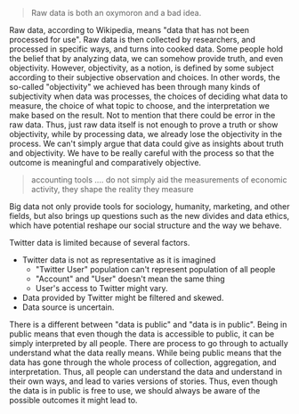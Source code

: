 > Raw data is both an oxymoron and a bad idea.

Raw data, according to Wikipedia, means "data that has not been processed for use". Raw data is then collected by researchers, and processed in specific ways, and turns into cooked data. Some people hold the belief that by analyzing data, we can somehow provide truth, and even objectivity. However, objectivity, as a notion, is defined by some subject according to their subjective observation and choices. In other words, the so-called "objectivity" we achieved has been through many kinds of subjectivity when data was processes, the choices of deciding what data to measure, the choice of what topic to choose, and the interpretation we make based on the result. Not to mention that there could be error in the raw data. Thus, just raw data itself is not enough to prove a truth or show objectivity, while by processing data, we already lose the objectivity in the process. We can't simply argue that data could give as insights about truth and objectivity. We have to be really careful with the process so that the outcome is meaningful and comparatively objective.

> accounting tools .... do not simply aid the measurements of economic activity, they shape the reality they measure

Big data not only provide tools for sociology, humanity, marketing, and other fields, but also brings up questions such as the new divides and data ethics, which have potential reshape our social structure and the way we behave.

Twitter data is limited because of several factors.

- Twitter data is not as representative as it is imagined
    - "Twitter User" population can't represent population of all people
    - "Account" and "User" doesn't mean the same thing
    - User's access to Twitter might vary.
- Data provided by Twitter might be filtered and skewed.
- Data source is uncertain.

There is a different between "data is public" and "data is in public". Being in public means that even though the data is accessible to public, it can be simply interpreted by all people. There are process to go through to actually understand what the data really means. While being public means that the data has gone through the whole process of collection, aggregation, and interpretation. Thus, all people can understand the data and understand in their own ways, and lead to varies versions of stories. Thus, even though the data is in public is free to use, we should always be aware of the possible outcomes it might lead to.
